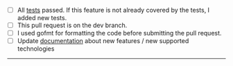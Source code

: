 - [ ] All [tests](https://github.com/jfrog/frogbot#tests) passed. If this feature is not already covered by the tests, I added new tests.
- [ ] This pull request is on the dev branch.
- [ ] I used gofmt for formatting the code before submitting the pull request.
- [ ] Update [documentation](https://github.com/jfrog/documentation) about new features / new supported technologies
---

